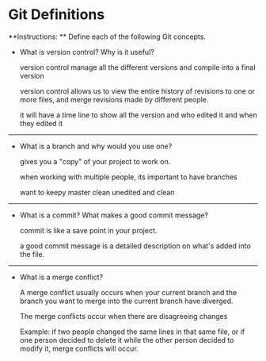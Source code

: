 # Git Definitions

**Instructions: ** Define each of the following Git concepts.

* What is version control?  Why is it useful?

	version control manage all the different versions and compile into a final version 

	version control allows us to view the entire history of revisions to one or more files, and merge revisions made by different people. 

	it will have a time line to show all the version and who edited it and when they edited it 


-----------------------------------------------------

* What is a branch and why would you use one?

	gives you a "copy" of your project to work on.

	when working with multiple people, its important to have branches 

	want to keepy master clean unedited and clean

------------------------------------------------------


* What is a commit? What makes a good commit message?

	commit is like a save point in your project. 

	a good commit message is a detailed description on what's added into the file. 

-----------------------------------------------------



* What is a merge conflict?

	A merge conflict usually occurs when your current branch and the branch you want to merge into the current branch have diverged.
 
	The merge conflicts occur when there are disagreeing changes

	Example: if two people changed the same lines in that same file, or if one person decided to delete it while the other person decided to modify it, merge conflicts will occur. 






